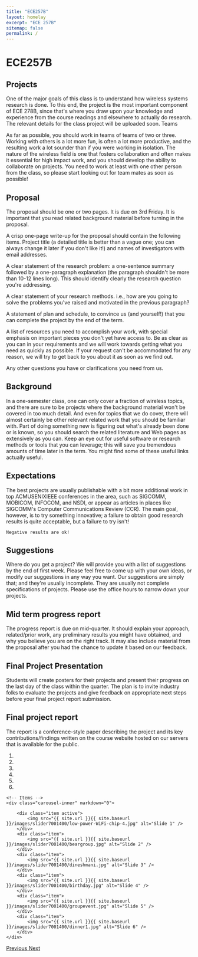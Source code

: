 ```yaml
---
title: "ECE257B"
layout: homelay
excerpt: "ECE 257B"
sitemap: false
permalink: /
---
```


<!-- <img src="{{ site.url }}{{ site.baseurl }}/images/logopic/logo_black_full_long.png" class="img-responsive" width="75%" style="clear: right; padding-right: 30px;" /> -->

# ECE257B 

## Projects

One of the major goals of this class is to understand how wireless systems research is done. To this end, the project is the most important component of ECE 278B, since that's where you draw upon your knowledge and experience from the course readings and elsewhere to actually do research. The relevant details for the class project will be uploaded soon.
Teams

As far as possible, you should work in teams of teams of two or three. Working with others is a lot more fun, is often a lot more productive, and the resulting work a lot sounder than if you were working in isolation. The nature of the wireless field is one that fosters collaboration and often makes it essential for high impact work, and you should develop the ability to collaborate on projects. You need to work at least with one other person from the class, so please start looking out for team mates as soon as possible!
## Proposal

The proposal should be one or two pages. It is due on 3rd Friday. It is important that you read related background material before turning in the proposal.

A crisp one-page write-up for the proposal should contain the following items. Project title (a detailed title is better than a vague one; you can always change it later if you don't like it!) and names of investigators with email addresses.

A clear statement of the research problem: a one-sentence summary followed by a one-paragraph explanation (the paragraph shouldn't be more than 10-12 lines long). This should identify clearly the research question you're addressing.

A clear statement of your research methods. i.e., how are you going to solve the problems you've raised and motivated in the previous paragraph?

A statement of plan and schedule, to convince us (and yourself!) that you can complete the project by the end of the term.

A list of resources you need to accomplish your work, with special emphasis on important pieces you don't yet have access to. Be as clear as you can in your requirements and we will work towards getting what you need as quickly as possible. If your request can't be accommodated for any reason, we will try to get back to you about it as soon as we find out.

Any other questions you have or clarifications you need from us.
## Background

In a one-semester class, one can only cover a fraction of wireless topics, and there are sure to be projects where the background material won't be covered in too much detail. And even for topics that we do cover, there will almost certainly be other relevant related work that you should be familiar with. Part of doing something new is figuring out what's already been done or is known, so you should search the related literature and Web pages as extensively as you can. Keep an eye out for useful software or research methods or tools that you can leverage; this will save you tremendous amounts of time later in the term. You might find some of these useful links actually useful.
## Expectations

The best projects are usually publishable with a bit more additional work in top ACMUSENIXIEEE conferences in the area, such as SIGCOMM, MOBICOM, INFOCOM, and NSDI, or appear as articles in places like SIGCOMM's Computer Communications Review (CCR). The main goal, however, is to try something innovative; a failure to obtain good research results is quite acceptable, but a failure to try isn't!

```Negative results are ok!```
## Suggestions

Where do you get a project? We will provide you with a list of suggestions by the end of first week. Please feel free to come up with your own ideas, or modify our suggestions in any way you want. Our suggestions are simply that; and they're usually incomplete. They are usually not complete specifications of projects. Please use the office hours to narrow down your projects.
## Mid term progress report

The progress report is due on mid-quarter. It should explain your approach, related/prior work, any preliminary results you might have obtained, and why you believe you are on the right track. It may also include material from the proposal after you had the chance to update it based on our feedback.
## Final Project Presentation

Students will create posters for their projects and present their progress on the last day of the class within the quarter. The plan is to invite industry folks to evaluate the projects and give feedback on appropriate next steps before your final project report submission.
## Final project report

The report is a conference-style paper describing the project and its key contributions/findings written on the course website hosted on our servers that is available for the public.

<!-- 
We are proud members of **Wireless Communication Sensing and Networking Group (WCSNG)**. We believe that progress is a result of unconventional thinking and dedicated work to improve the current state of technology. Our research areas span modern wireless communication systems, sensor networks, and machine learning.  Some of our impact areas are Medical Diagnosis, Telecommunications, V2X, VR/AR and Safety.

We work with software radios such as USRP, WARP board, GPS, Quantenna WiFi. We also develop customized testbed for full duplex and millimeter wave research. Our group targets top system conferences such as NSDI, Mobicom, Siggcom, Mobisys among others. -->

<!-- <img src="{{ site.url }}{{ site.baseurl }}/images/teampic/dinesh.jpg" class="img-responsive" width="25%" style="float: left; padding-right: 30px;" />

### [Dinesh Bharadia](https://web.eng.ucsd.edu/~dineshb/)
Assistant Professor\\
Department of Electrical Engineering\\
University of California, San Diego


Office: Atkinson Hall, 4308\\
Email: dineshb [at] eng.ucsd.edu -->


<div markdown="0" id="carousel" class="carousel slide" data-ride="carousel" data-interval="5000" data-pause="hover" >
    <!-- Menu -->
    <ol class="carousel-indicators">
        <li data-target="#carousel" data-slide-to="0" class="active"></li>
        <li data-target="#carousel" data-slide-to="1"></li>
        <li data-target="#carousel" data-slide-to="2"></li>
        <li data-target="#carousel" data-slide-to="3"></li>
        <li data-target="#carousel" data-slide-to="4"></li>
        <li data-target="#carousel" data-slide-to="5"></li>
    </ol>

    <!-- Items -->
    <div class="carousel-inner" markdown="0">

        <div class="item active">
            <img src="{{ site.url }}{{ site.baseurl }}/images/slider7001400/low-power-WiFi-chip-4.jpg" alt="Slide 1" />
        </div>
        <div class="item">
            <img src="{{ site.url }}{{ site.baseurl }}/images/slider7001400/beargroup.jpg" alt="Slide 2" />
        </div>
        <div class="item">
            <img src="{{ site.url }}{{ site.baseurl }}/images/slider7001400/dineshmani.jpg" alt="Slide 3" />
        </div>
        <div class="item">
            <img src="{{ site.url }}{{ site.baseurl }}/images/slider7001400/birthday.jpg" alt="Slide 4" />
        </div>
        <div class="item">
            <img src="{{ site.url }}{{ site.baseurl }}/images/slider7001400/groupevent.jpg" alt="Slide 5" />
        </div>
        <div class="item">
            <img src="{{ site.url }}{{ site.baseurl }}/images/slider7001400/dinner1.jpg" alt="Slide 6" />
        </div>
    </div>
  <a class="left carousel-control" href="#carousel" role="button" data-slide="prev">
    <span class="glyphicon glyphicon-chevron-left" aria-hidden="true"></span>
    <span class="sr-only">Previous</span>
  </a>
  <a class="right carousel-control" href="#carousel" role="button" data-slide="next">
    <span class="glyphicon glyphicon-chevron-right" aria-hidden="true"></span>
    <span class="sr-only">Next</span>
  </a>
</div>

<!-- # Research


{% assign number_printed = 0 %}
{% for publi in site.data.research_list %}

{% assign even_odd = number_printed | modulo: 2 %}
{% if publi.highlight == 1 %}

{% if even_odd == 0 %}
<div class="row">
{% endif %}

<div class="col-sm-6 clearfix">
 <div class="well">
  <pubtit> <font size="+2">{{ publi.title }}</font></pubtit>
  <meta name="publi.keywords.name" content="{{ publi.keywords.content }}">
  <img src="{{ site.url }}{{ site.baseurl }}/images/respic/{{ publi.image }}" class="img-responsive" width="50%" style="float: right; margin-right: 5px; margin-left: 10px " />
  <p>{{ publi.description }}</p>
  <p><em>{{ publi.authors }}</em></p>
  <p><strong><a href="{{ site.url }}{{ site.baseurl }}{{ publi.link.url }}.html">{{ publi.link.display }}</a></strong></p>
  <p class="text-danger"><strong> {{ publi.news1 }}</strong></p>
  <p> {{ publi.news2 }}</p>
  <p><strong><a href="{{ site.url }}{{ site.baseurl }}/{{ publi.website.url }}">{{ publi.website.display }}</a></strong></p>
 </div>
</div>

{% assign number_printed = number_printed | plus: 1 %}

{% if even_odd == 1 %}
</div>
{% endif %}

{% endif %}
{% endfor %}

{% assign even_odd = number_printed | modulo: 2 %}
{% if even_odd == 1 %}
</div>
{% endif %}

 **We are  looking for passionate new PhD students, Postdocs, and Master's students to join the team** [(more info)]({{ site.url }}{{ site.baseurl }}/vacancies.html) **!** -->


<!--We are grateful for funding from Leiden University, [NWO](www.nwo.nl) ([Vidi talent scheme](http://www.nwo.nl/en/research-and-results/programmes/Talent+Scheme) and the [Frontiers in Nanoscience program](https://www.universiteitleiden.nl/en/research/research-projects/science/frontiers-of-nanoscience-nanofront)), and from an [ERC starting grant](https://erc.europa.eu/funding/starting-grants).

<figure class="fourth">
  <img src="{{ site.url }}{{ site.baseurl }}/images/logopic/Logo_Leiden.jpg" style="width: 210px">
  <img src="{{ site.url }}{{ site.baseurl }}/images/logopic/Logo_Nanofront.jpg" style="width: 110px">
  <img src="{{ site.url }}{{ site.baseurl }}/images/logopic/Logo_NWO.jpg" style="width: 120px">
  <img src="{{ site.url }}{{ site.baseurl }}/images/logopic/Logo_ERC.jpg" style="width: 110px">
</figure>-->
